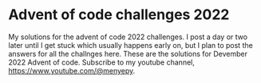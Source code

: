 # Advent of code challenges 2022
My solutions for the advent of code 2022 challenges. I post a day or two later until I get stuck which usually happens early on, but I plan to post the answers for all the challnges here.
These are the solutions for Devember 2022 Advent of code.
Subscribe to my youtube channel, https://www.youtube.com/@menyepy.
